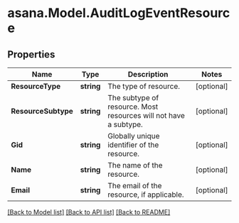 
# asana.Model.AuditLogEventResource

## Properties

Name | Type | Description | Notes
------------ | ------------- | ------------- | -------------
**ResourceType** | **string** | The type of resource. | [optional] 
**ResourceSubtype** | **string** | The subtype of resource. Most resources will not have a subtype. | [optional] 
**Gid** | **string** | Globally unique identifier of the resource. | [optional] 
**Name** | **string** | The name of the resource. | [optional] 
**Email** | **string** | The email of the resource, if applicable. | [optional] 

[[Back to Model list]](../README.md#documentation-for-models)
[[Back to API list]](../README.md#documentation-for-api-endpoints)
[[Back to README]](../README.md)

